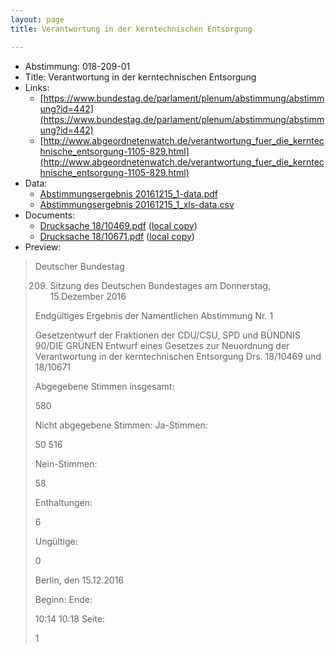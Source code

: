 ```yaml
---
layout: page
title: Verantwortung in der kerntechnischen Entsorgung

---
```


* Abstimmung: 018-209-01
* Title: Verantwortung in der kerntechnischen Entsorgung
* Links: 
    * [https://www.bundestag.de/parlament/plenum/abstimmung/abstimmung?id=442](https://www.bundestag.de/parlament/plenum/abstimmung/abstimmung?id=442)
    * [http://www.abgeordnetenwatch.de/verantwortung_fuer_die_kerntechnische_entsorgung-1105-829.html](http://www.abgeordnetenwatch.de/verantwortung_fuer_die_kerntechnische_entsorgung-1105-829.html)
* Data: 
    * [Abstimmungsergebnis 20161215_1-data.pdf](/res/abstimmungsliste/20161215_1-data.pdf)
    * [Abstimmungsergebnis 20161215_1_xls-data.csv](/res/abstimmungsliste/analyses/20161215_1_xls-data.csv)
* Documents: 
    * [Drucksache 18/10469.pdf](http://dip21.bundestag.de/dip21/btd/18/104/1810469.pdf) ([local copy](/res/abstimmungsdaten/018-209-01/1810469.pdf))
    * [Drucksache 18/10671.pdf](http://dip21.bundestag.de/dip21/btd/18/106/1810671.pdf) ([local copy](/res/abstimmungsdaten/018-209-01/1810671.pdf))
* Preview: 
> Deutscher Bundestag
> 
> 209. Sitzung des Deutschen Bundestages
> am Donnerstag, 15.Dezember 2016
> 
> Endgültiges Ergebnis der Namentlichen Abstimmung Nr. 1
> 
> Gesetzentwurf der Fraktionen der CDU/CSU, SPD und BÜNDNIS 90/DIE GRÜNEN
> Entwurf eines Gesetzes zur Neuordnung der Verantwortung in der kerntechnischen
> Entsorgung
> Drs. 18/10469 und 18/10671
> 
> Abgegebene Stimmen insgesamt:
> 
> 580
> 
> Nicht abgegebene Stimmen:
> Ja-Stimmen:
> 
> 50
> 516
> 
> Nein-Stimmen:
> 
> 58
> 
> Enthaltungen:
> 
> 6
> 
> Ungültige:
> 
> 0
> 
> Berlin, den 15.12.2016
> 
> Beginn:
> Ende:
> 
> 10:14
> 10:18
> Seite:
> 
> 1
> 
> 
